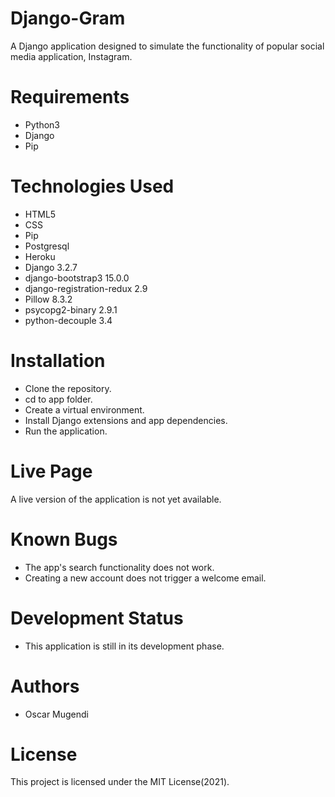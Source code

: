 # Django-Gram
A Django application designed to simulate the functionality of popular social media application, Instagram.

# Requirements
- Python3
- Django
- Pip

# Technologies Used
- HTML5
- CSS
- Pip
- Postgresql
- Heroku
- Django 3.2.7
- django-bootstrap3 15.0.0
- django-registration-redux 2.9
- Pillow 8.3.2
- psycopg2-binary 2.9.1
- python-decouple 3.4

# Installation
- Clone the repository.
- cd to app folder.
- Create a virtual environment.
- Install Django extensions and app dependencies.
- Run the application.

# Live Page
A live version of the application is not yet available. <!-- A live version of this application is available at:- -->

# Known Bugs
- The app's search functionality does not work.
- Creating a new account does not trigger a welcome email.

# Development Status
- This application is still in its development phase.

# Authors
- Oscar Mugendi

# License
This project is licensed under the MIT License(2021).